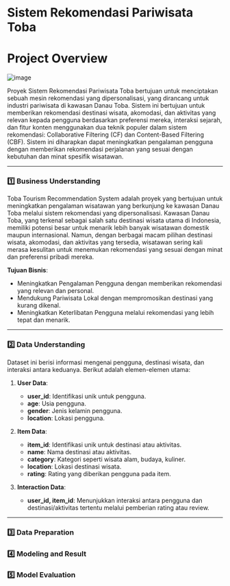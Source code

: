 # Sistem Rekomendasi Pariwisata Toba 

# Project Overview
![image](https://github.com/user-attachments/assets/a88c23f3-7451-488b-9d9f-b9d6b1b984c9)

Proyek Sistem Rekomendasi Pariwisata Toba bertujuan untuk menciptakan sebuah mesin rekomendasi yang dipersonalisasi, yang dirancang untuk industri pariwisata di kawasan Danau Toba. Sistem ini bertujuan untuk memberikan rekomendasi destinasi wisata, akomodasi, dan aktivitas yang relevan kepada pengguna berdasarkan preferensi mereka, interaksi sejarah, dan fitur konten menggunakan dua teknik populer dalam sistem rekomendasi: Collaborative Filtering (CF) dan Content-Based Filtering (CBF). Sistem ini diharapkan dapat meningkatkan pengalaman pengguna dengan memberikan rekomendasi perjalanan yang sesuai dengan kebutuhan dan minat spesifik wisatawan.

---

### 1️⃣ **Business Understanding**
Toba Tourism Recommendation System adalah proyek yang bertujuan untuk meningkatkan pengalaman wisatawan yang berkunjung ke kawasan Danau Toba melalui sistem rekomendasi yang dipersonalisasi. Kawasan Danau Toba, yang terkenal sebagai salah satu destinasi wisata utama di Indonesia, memiliki potensi besar untuk menarik lebih banyak wisatawan domestik maupun internasional. Namun, dengan berbagai macam pilihan destinasi wisata, akomodasi, dan aktivitas yang tersedia, wisatawan sering kali merasa kesulitan untuk menemukan rekomendasi yang sesuai dengan minat dan preferensi pribadi mereka.

**Tujuan Bisnis**:
- Meningkatkan Pengalaman Pengguna dengan memberikan rekomendasi yang relevan dan personal.
- Mendukung Pariwisata Lokal dengan mempromosikan destinasi yang kurang dikenal.
- Meningkatkan Keterlibatan Pengguna melalui rekomendasi yang lebih tepat dan menarik.

---

### 2️⃣ **Data Understanding**

Dataset ini berisi informasi mengenai pengguna, destinasi wisata, dan interaksi antara keduanya. Berikut adalah elemen-elemen utama:

1. **User Data**:
   - **user_id**: Identifikasi unik untuk pengguna.
   - **age**: Usia pengguna.
   - **gender**: Jenis kelamin pengguna.
   - **location**: Lokasi pengguna.

2. **Item Data**:
   - **item_id**: Identifikasi unik untuk destinasi atau aktivitas.
   - **name**: Nama destinasi atau aktivitas.
   - **category**: Kategori seperti wisata alam, budaya, kuliner.
   - **location**: Lokasi destinasi wisata.
   - **rating**: Rating yang diberikan pengguna pada item.

3. **Interaction Data**:
   - **user_id, item_id**: Menunjukkan interaksi antara pengguna dan destinasi/aktivitas tertentu melalui pemberian rating atau review. 

---

### 3️⃣ **Data Preparation**
### 4️⃣ **Modeling and Result**
### 5️⃣ **Model Evaluation**
